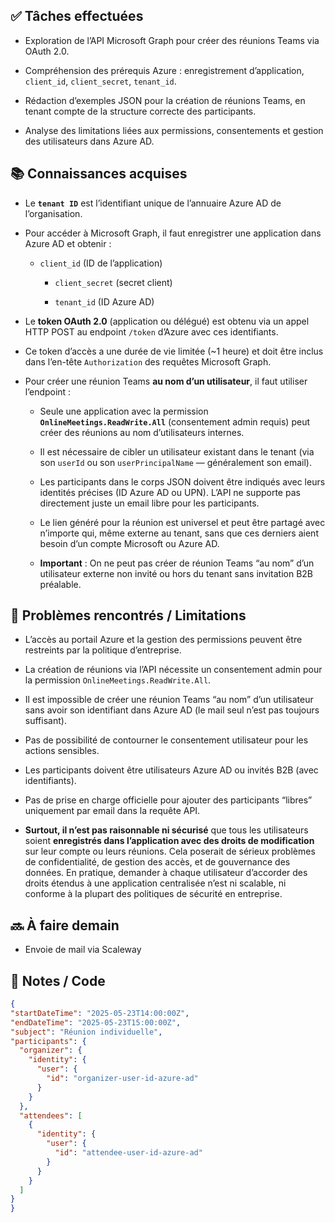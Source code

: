 ## ✅ Tâches effectuées

- Exploration de l’API Microsoft Graph pour créer des réunions Teams via OAuth 2.0.
	
- Compréhension des prérequis Azure : enregistrement d’application, `client_id`, `client_secret`, `tenant_id`.
	
- Rédaction d’exemples JSON pour la création de réunions Teams, en tenant compte de la structure correcte des participants.
	
- Analyse des limitations liées aux permissions, consentements et gestion des utilisateurs dans Azure AD.
	

## 📚 Connaissances acquises

- Le **`tenant ID`** est l’identifiant unique de l’annuaire Azure AD de l’organisation.
	
- Pour accéder à Microsoft Graph, il faut enregistrer une application dans Azure AD et obtenir :
		  
	- `client_id` (ID de l’application)
		  
	  - `client_secret` (secret client)
		  
	  - `tenant_id` (ID Azure AD)
		
- Le **token OAuth 2.0** (application ou délégué) est obtenu via un appel HTTP POST au endpoint `/token` d’Azure avec ces identifiants.
	
- Ce token d’accès a une durée de vie limitée (~1 heure) et doit être inclus dans l’en-tête `Authorization` des requêtes Microsoft Graph.
	
- Pour créer une réunion Teams **au nom d’un utilisateur**, il faut utiliser l’endpoint :
		
	- Seule une application avec la permission **`OnlineMeetings.ReadWrite.All`** (consentement admin requis) peut créer des réunions au nom d’utilisateurs internes.
		
	- Il est nécessaire de cibler un utilisateur existant dans le tenant (via son `userId` ou son `userPrincipalName` — généralement son email).
		
	- Les participants dans le corps JSON doivent être indiqués avec leurs identités précises (ID Azure AD ou UPN). L’API ne supporte pas directement juste un email libre pour les participants.
		
	- Le lien généré pour la réunion est universel et peut être partagé avec n’importe qui, même externe au tenant, sans que ces derniers aient besoin d’un compte Microsoft ou Azure AD.
		
	- **Important** : On ne peut pas créer de réunion Teams “au nom” d’un utilisateur externe non invité ou hors du tenant sans invitation B2B préalable.
	

## 🐞 Problèmes rencontrés / Limitations

- L’accès au portail Azure et la gestion des permissions peuvent être restreints par la politique d’entreprise.
	
- La création de réunions via l’API nécessite un consentement admin pour la permission `OnlineMeetings.ReadWrite.All`.
	
- Il est impossible de créer une réunion Teams “au nom” d’un utilisateur sans avoir son identifiant dans Azure AD (le mail seul n’est pas toujours suffisant).
	
- Pas de possibilité de contourner le consentement utilisateur pour les actions sensibles.
	
- Les participants doivent être utilisateurs Azure AD ou invités B2B (avec identifiants).
	
- Pas de prise en charge officielle pour ajouter des participants “libres” uniquement par email dans la requête API.
	
- **Surtout, il n’est pas raisonnable ni sécurisé** que tous les utilisateurs soient **enregistrés dans l’application avec des droits de modification** sur leur compte ou leurs réunions.  Cela poserait de sérieux problèmes de confidentialité, de gestion des accès, et de gouvernance des données.  En pratique, demander à chaque utilisateur d’accorder des droits étendus à une application centralisée n’est ni scalable, ni conforme à la plupart des politiques de sécurité en entreprise.
	

## 🔜 À faire demain

- Envoie de mail via Scaleway
	

## 🧩 Notes / Code

```json
{
"startDateTime": "2025-05-23T14:00:00Z",
"endDateTime": "2025-05-23T15:00:00Z",
"subject": "Réunion individuelle",
"participants": {
  "organizer": {
    "identity": {
      "user": {
        "id": "organizer-user-id-azure-ad"
      }
    }
  },
  "attendees": [
    {
      "identity": {
        "user": {
          "id": "attendee-user-id-azure-ad"
        }
      }
    }
  ]
}
}
```
